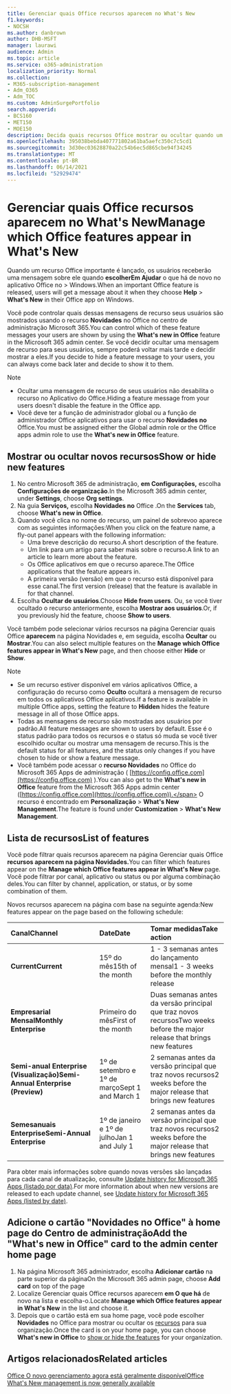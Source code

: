 ```yaml
---
title: Gerenciar quais Office recursos aparecem no What's New
f1.keywords:
- NOCSH
ms.author: danbrown
author: DHB-MSFT
manager: laurawi
audience: Admin
ms.topic: article
ms.service: o365-administration
localization_priority: Normal
ms.collection:
- M365-subscription-management
- Adm_O365
- Adm_TOC
ms.custom: AdminSurgePortfolio
search.appverid:
- BCS160
- MET150
- MOE150
description: Decida quais recursos Office mostrar ou ocultar quando um usuário escolher a Ajuda > Novidades no Aplicativo do Office no Windows usando o recurso "Novidades no Office" no centro de administração Microsoft 365.
ms.openlocfilehash: 395038bebda407771802a61ba5aefc350c7c5cd1
ms.sourcegitcommit: 3d30ec03628870a22c54b6ec5d865cbe94f34245
ms.translationtype: MT
ms.contentlocale: pt-BR
ms.lasthandoff: 06/14/2021
ms.locfileid: "52929474"
---
```

# <a name="manage-which-office-features-appear-in-whats-new"></a><span data-ttu-id="39eee-103">Gerenciar quais Office recursos aparecem no What's New</span><span class="sxs-lookup"><span data-stu-id="39eee-103">Manage which Office‎ features appear in What's New</span></span>

<span data-ttu-id="39eee-104">Quando um recurso Office importante é lançado, os usuários receberão uma mensagem sobre ele quando **escolherEm Ajudar** o que há de novo no aplicativo Office no  >   Windows.</span><span class="sxs-lookup"><span data-stu-id="39eee-104">When an important ‎Office‎ feature is released, users will get a message about it when they choose **Help** > **What's New** in their ‎‎Office‎‎ app on ‎Windows‎.</span></span>

<span data-ttu-id="39eee-105">Você pode controlar quais dessas mensagens de recurso seus usuários são mostrados usando o recurso **Novidades** no Office no centro de administração Microsoft 365.</span><span class="sxs-lookup"><span data-stu-id="39eee-105">You can control which of these feature messages your users are shown by using the **What's new in Office** feature in the Microsoft 365 admin center.</span></span> <span data-ttu-id="39eee-106">Se você decidir ocultar uma mensagem de recurso para seus usuários, sempre poderá voltar mais tarde e decidir mostrar a eles.</span><span class="sxs-lookup"><span data-stu-id="39eee-106">If you decide to hide a feature message to your users, you can always come back later and decide to show it to them.</span></span>

> [!NOTE]
> - <span data-ttu-id="39eee-107">Ocultar uma mensagem de recurso de seus usuários não desabilita o recurso no Aplicativo do Office.</span><span class="sxs-lookup"><span data-stu-id="39eee-107">Hiding a feature message from your users doesn't disable the feature in the Office app.</span></span>
> - <span data-ttu-id="39eee-108">Você deve ter a função de administrador global ou a função de administrador Office aplicativos para usar o recurso **Novidades no** Office.</span><span class="sxs-lookup"><span data-stu-id="39eee-108">You must be assigned either the Global admin role or the Office apps admin role to use the **What's new in Office** feature.</span></span>

## <a name="show-or-hide-new-features"></a><span data-ttu-id="39eee-109">Mostrar ou ocultar novos recursos</span><span class="sxs-lookup"><span data-stu-id="39eee-109">Show or hide new features</span></span> 

1. <span data-ttu-id="39eee-110">No centro Microsoft 365 de administração, **em Configurações,** escolha **Configurações de organização**.</span><span class="sxs-lookup"><span data-stu-id="39eee-110">In the Microsoft 365 admin center, under **Settings**, choose **Org settings**.</span></span>
2. <span data-ttu-id="39eee-111">Na guia **Serviços,** escolha **Novidades no** Office .</span><span class="sxs-lookup"><span data-stu-id="39eee-111">On the **Services** tab, choose **What's new in Office**.</span></span>
3. <span data-ttu-id="39eee-112">Quando você clica no nome do recurso, um painel de sobrevoo aparece com as seguintes informações:</span><span class="sxs-lookup"><span data-stu-id="39eee-112">When you click on the feature name, a fly-out panel appears with the following information:</span></span>
     - <span data-ttu-id="39eee-113">Uma breve descrição do recurso.</span><span class="sxs-lookup"><span data-stu-id="39eee-113">A short description of the feature.</span></span>
     - <span data-ttu-id="39eee-114">Um link para um artigo para saber mais sobre o recurso.</span><span class="sxs-lookup"><span data-stu-id="39eee-114">A link to an article to learn more about the feature.</span></span>
     - <span data-ttu-id="39eee-115">Os Office aplicativos em que o recurso aparece.</span><span class="sxs-lookup"><span data-stu-id="39eee-115">The Office applications that the feature appears in.</span></span>
     - <span data-ttu-id="39eee-116">A primeira versão (versão) em que o recurso está disponível para esse canal.</span><span class="sxs-lookup"><span data-stu-id="39eee-116">The first version (release) that the feature is available in for that channel.</span></span>
4. <span data-ttu-id="39eee-117">Escolha **Ocultar de usuários**.</span><span class="sxs-lookup"><span data-stu-id="39eee-117">Choose **Hide from users**.</span></span> <span data-ttu-id="39eee-118">Ou, se você tiver ocultado o recurso anteriormente, escolha **Mostrar aos usuários**.</span><span class="sxs-lookup"><span data-stu-id="39eee-118">Or, if you previously hid the feature, choose **Show to users**.</span></span>

<span data-ttu-id="39eee-119">Você também pode selecionar vários recursos na página Gerenciar quais Office **aparecem** na página Novidades e, em seguida, escolha **Ocultar** ou **Mostrar**.</span><span class="sxs-lookup"><span data-stu-id="39eee-119">You can also select multiple features on the **Manage which ‎Office‎ features appear in What's New** page, and then choose either **Hide** or **Show**.</span></span>

> [!NOTE]
> - <span data-ttu-id="39eee-120">Se um recurso estiver disponível em vários aplicativos Office, a configuração do recurso como **Oculto** ocultará a mensagem de recurso em todos os aplicativos Office aplicativos.</span><span class="sxs-lookup"><span data-stu-id="39eee-120">If a feature is available in multiple Office apps, setting the feature to **Hidden** hides the feature message in all of those Office apps.</span></span>
> - <span data-ttu-id="39eee-121">Todas as mensagens de recurso são mostradas aos usuários por padrão.</span><span class="sxs-lookup"><span data-stu-id="39eee-121">All feature messages are shown to users by default.</span></span> <span data-ttu-id="39eee-122">Esse é o status padrão para todos os recursos e o status só muda se você tiver escolhido ocultar ou mostrar uma mensagem de recurso.</span><span class="sxs-lookup"><span data-stu-id="39eee-122">This is the default status for all features, and the status only changes if you have chosen to hide or show a feature message.</span></span>
> - <span data-ttu-id="39eee-123">Você também pode acessar o **recurso Novidades** no Office do Microsoft 365 Apps de administração ( [https://config.office.com](https://config.office.com) ).</span><span class="sxs-lookup"><span data-stu-id="39eee-123">You can also get to the **What's new in Office** feature from the Microsoft 365 Apps admin center ([https://config.office.com](https://config.office.com)).</span></span> <span data-ttu-id="39eee-124">O recurso é encontrado em **Personalização**  >  **What's New Management**.</span><span class="sxs-lookup"><span data-stu-id="39eee-124">The feature is found under **Customization** > **What's New Management**.</span></span>

## <a name="list-of-features"></a><span data-ttu-id="39eee-125">Lista de recursos</span><span class="sxs-lookup"><span data-stu-id="39eee-125">List of features</span></span>

<span data-ttu-id="39eee-126">Você pode filtrar quais recursos aparecem na página Gerenciar quais Office **recursos aparecem na página Novidades.**</span><span class="sxs-lookup"><span data-stu-id="39eee-126">You can filter which features appear on the **Manage which ‎Office‎ features appear in What's New** page.</span></span> <span data-ttu-id="39eee-127">Você pode filtrar por canal, aplicativo ou status ou por alguma combinação deles.</span><span class="sxs-lookup"><span data-stu-id="39eee-127">You can filter by channel, application, or status, or by some combination of them.</span></span>

<span data-ttu-id="39eee-128">Novos recursos aparecem na página com base na seguinte agenda:</span><span class="sxs-lookup"><span data-stu-id="39eee-128">New features appear on the page based on the following schedule:</span></span>

|<span data-ttu-id="39eee-129">Canal</span><span class="sxs-lookup"><span data-stu-id="39eee-129">Channel</span></span>|<span data-ttu-id="39eee-130">Date</span><span class="sxs-lookup"><span data-stu-id="39eee-130">Date</span></span>|<span data-ttu-id="39eee-131">Tomar medidas</span><span class="sxs-lookup"><span data-stu-id="39eee-131">Take action</span></span>|
|:-----|:-----|:-----|
|<span data-ttu-id="39eee-132">**Current**</span><span class="sxs-lookup"><span data-stu-id="39eee-132">**Current**</span></span> <br/> |<span data-ttu-id="39eee-133">15º do mês</span><span class="sxs-lookup"><span data-stu-id="39eee-133">15th of the month</span></span>  <br/> |<span data-ttu-id="39eee-134">1 - 3 semanas antes do lançamento mensal</span><span class="sxs-lookup"><span data-stu-id="39eee-134">1 - 3 weeks before the monthly release</span></span> <br/> |
|<span data-ttu-id="39eee-135">**Empresarial Mensal**</span><span class="sxs-lookup"><span data-stu-id="39eee-135">**Monthly Enterprise**</span></span> <br/> |<span data-ttu-id="39eee-136">Primeiro do mês</span><span class="sxs-lookup"><span data-stu-id="39eee-136">First of the month</span></span>  <br/> |<span data-ttu-id="39eee-137">Duas semanas antes da versão principal que traz novos recursos</span><span class="sxs-lookup"><span data-stu-id="39eee-137">Two weeks before the major release that brings new features</span></span> |
|<span data-ttu-id="39eee-138">**Semi-anual Enterprise (Visualização)**</span><span class="sxs-lookup"><span data-stu-id="39eee-138">**Semi-Annual Enterprise (Preview)**</span></span> <br/> |<span data-ttu-id="39eee-139">1º de setembro e 1º de março</span><span class="sxs-lookup"><span data-stu-id="39eee-139">Sept 1 and March 1</span></span> <br/> | <span data-ttu-id="39eee-140">2 semanas antes da versão principal que traz novos recursos</span><span class="sxs-lookup"><span data-stu-id="39eee-140">2 weeks before the major release that brings new features</span></span>|
|<span data-ttu-id="39eee-141">**Semesanuais Enterprise**</span><span class="sxs-lookup"><span data-stu-id="39eee-141">**Semi-Annual Enterprise**</span></span> <br/> |<span data-ttu-id="39eee-142">1º de janeiro e 1º de julho</span><span class="sxs-lookup"><span data-stu-id="39eee-142">Jan 1 and July 1</span></span> <br/> | <span data-ttu-id="39eee-143">2 semanas antes da versão principal que traz novos recursos</span><span class="sxs-lookup"><span data-stu-id="39eee-143">2 weeks before the major release that brings new features</span></span><br/> |

<span data-ttu-id="39eee-144">Para obter mais informações sobre quando novas versões são lançadas para cada canal de atualização, consulte [Update history for Microsoft 365 Apps (listado por data)](/officeupdates/update-history-microsoft365-apps-by-date).</span><span class="sxs-lookup"><span data-stu-id="39eee-144">For more information about when new versions are released to each update channel, see [Update history for Microsoft 365 Apps (listed by date)](/officeupdates/update-history-microsoft365-apps-by-date).</span></span>

## <a name="add-the-whats-new-in-office-card-to-the-admin-center-home-page"></a><span data-ttu-id="39eee-145">Adicione o cartão "Novidades no Office" à home page do Centro de administração</span><span class="sxs-lookup"><span data-stu-id="39eee-145">Add the "What's new in Office" card to the admin center home page</span></span>

1. <span data-ttu-id="39eee-146">Na página Microsoft 365 administrador, escolha **Adicionar cartão** na parte superior da página</span><span class="sxs-lookup"><span data-stu-id="39eee-146">On the Microsoft 365 admin page, choose **Add card** on top of the page</span></span>
2. <span data-ttu-id="39eee-147">Localize Gerenciar quais Office recursos aparecem **em O que há** de novo na lista e escolha-o.</span><span class="sxs-lookup"><span data-stu-id="39eee-147">Locate **Manage which Office features appear in What's New** in the list and choose it.</span></span>
3. <span data-ttu-id="39eee-148">Depois que o cartão está em sua home page, você pode escolher **Novidades** no Office para mostrar ou ocultar os [recursos](#show-or-hide-new-features) para sua organização.</span><span class="sxs-lookup"><span data-stu-id="39eee-148">Once the card is on your home page, you can choose **What's new in Office** to [show or hide the features](#show-or-hide-new-features) for your organization.</span></span>


## <a name="related-articles"></a><span data-ttu-id="39eee-149">Artigos relacionados</span><span class="sxs-lookup"><span data-stu-id="39eee-149">Related articles</span></span>

[<span data-ttu-id="39eee-150">Office O novo gerenciamento agora está geralmente disponível</span><span class="sxs-lookup"><span data-stu-id="39eee-150">Office What's New management is now generally available</span></span>](https://techcommunity.microsoft.com/t5/microsoft-365-blog/office-what-s-new-management-is-now-generally-available/ba-p/1179954)
